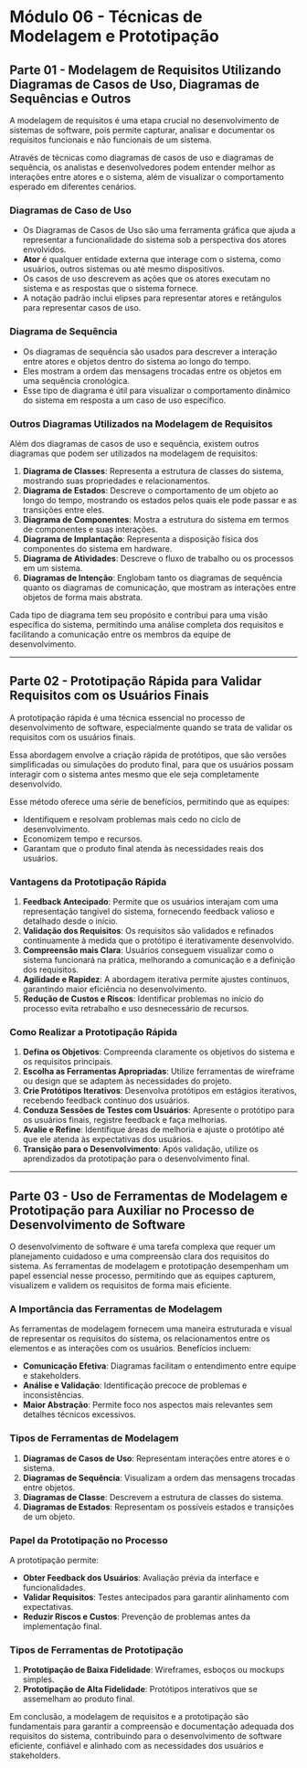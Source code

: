 # Módulo 06 - Técnicas de Modelagem e Prototipação

## Parte 01 - Modelagem de Requisitos Utilizando Diagramas de Casos de Uso, Diagramas de Sequências e Outros

A modelagem de requisitos é uma etapa crucial no desenvolvimento de sistemas de software, pois permite capturar, analisar e documentar os requisitos funcionais e não funcionais de um sistema.

Através de técnicas como diagramas de casos de uso e diagramas de sequência, os analistas e desenvolvedores podem entender melhor as interações entre atores e o sistema, além de visualizar o comportamento esperado em diferentes cenários.

### Diagramas de Caso de Uso
- Os Diagramas de Casos de Uso são uma ferramenta gráfica que ajuda a representar a funcionalidade do sistema sob a perspectiva dos atores envolvidos.
- **Ator** é qualquer entidade externa que interage com o sistema, como usuários, outros sistemas ou até mesmo dispositivos.
- Os casos de uso descrevem as ações que os atores executam no sistema e as respostas que o sistema fornece.
- A notação padrão inclui elipses para representar atores e retângulos para representar casos de uso.

### Diagrama de Sequência
- Os diagramas de sequência são usados para descrever a interação entre atores e objetos dentro do sistema ao longo do tempo.
- Eles mostram a ordem das mensagens trocadas entre os objetos em uma sequência cronológica.
- Esse tipo de diagrama é útil para visualizar o comportamento dinâmico do sistema em resposta a um caso de uso específico.

### Outros Diagramas Utilizados na Modelagem de Requisitos
Além dos diagramas de casos de uso e sequência, existem outros diagramas que podem ser utilizados na modelagem de requisitos:
1. **Diagrama de Classes**: Representa a estrutura de classes do sistema, mostrando suas propriedades e relacionamentos.
2. **Diagrama de Estados**: Descreve o comportamento de um objeto ao longo do tempo, mostrando os estados pelos quais ele pode passar e as transições entre eles.
3. **Diagrama de Componentes**: Mostra a estrutura do sistema em termos de componentes e suas interações.
4. **Diagrama de Implantação**: Representa a disposição física dos componentes do sistema em hardware.
5. **Diagrama de Atividades**: Descreve o fluxo de trabalho ou os processos em um sistema.
6. **Diagramas de Intenção**: Englobam tanto os diagramas de sequência quanto os diagramas de comunicação, que mostram as interações entre objetos de forma mais abstrata.

Cada tipo de diagrama tem seu propósito e contribui para uma visão específica do sistema, permitindo uma análise completa dos requisitos e facilitando a comunicação entre os membros da equipe de desenvolvimento.

---

## Parte 02 - Prototipação Rápida para Validar Requisitos com os Usuários Finais

A prototipação rápida é uma técnica essencial no processo de desenvolvimento de software, especialmente quando se trata de validar os requisitos com os usuários finais.

Essa abordagem envolve a criação rápida de protótipos, que são versões simplificadas ou simulações do produto final, para que os usuários possam interagir com o sistema antes mesmo que ele seja completamente desenvolvido.

Esse método oferece uma série de benefícios, permitindo que as equipes:
- Identifiquem e resolvam problemas mais cedo no ciclo de desenvolvimento.
- Economizem tempo e recursos.
- Garantam que o produto final atenda às necessidades reais dos usuários.

### Vantagens da Prototipação Rápida
1. **Feedback Antecipado**: Permite que os usuários interajam com uma representação tangível do sistema, fornecendo feedback valioso e detalhado desde o início.
2. **Validação dos Requisitos**: Os requisitos são validados e refinados continuamente à medida que o protótipo é iterativamente desenvolvido.
3. **Compreensão mais Clara**: Usuários conseguem visualizar como o sistema funcionará na prática, melhorando a comunicação e a definição dos requisitos.
4. **Agilidade e Rapidez**: A abordagem iterativa permite ajustes contínuos, garantindo maior eficiência no desenvolvimento.
5. **Redução de Custos e Riscos**: Identificar problemas no início do processo evita retrabalho e uso desnecessário de recursos.

### Como Realizar a Prototipação Rápida
1. **Defina os Objetivos**: Compreenda claramente os objetivos do sistema e os requisitos principais.
2. **Escolha as Ferramentas Apropriadas**: Utilize ferramentas de wireframe ou design que se adaptem às necessidades do projeto.
3. **Crie Protótipos Iterativos**: Desenvolva protótipos em estágios iterativos, recebendo feedback contínuo dos usuários.
4. **Conduza Sessões de Testes com Usuários**: Apresente o protótipo para os usuários finais, registre feedback e faça melhorias.
5. **Avalie e Refine**: Identifique áreas de melhoria e ajuste o protótipo até que ele atenda às expectativas dos usuários.
6. **Transição para o Desenvolvimento**: Após validação, utilize os aprendizados da prototipação para o desenvolvimento final.

---

## Parte 03 - Uso de Ferramentas de Modelagem e Prototipação para Auxiliar no Processo de Desenvolvimento de Software

O desenvolvimento de software é uma tarefa complexa que requer um planejamento cuidadoso e uma compreensão clara dos requisitos do sistema. As ferramentas de modelagem e prototipação desempenham um papel essencial nesse processo, permitindo que as equipes capturem, visualizem e validem os requisitos de forma mais eficiente.

### A Importância das Ferramentas de Modelagem
As ferramentas de modelagem fornecem uma maneira estruturada e visual de representar os requisitos do sistema, os relacionamentos entre os elementos e as interações com os usuários. Benefícios incluem:
- **Comunicação Efetiva**: Diagramas facilitam o entendimento entre equipe e stakeholders.
- **Análise e Validação**: Identificação precoce de problemas e inconsistências.
- **Maior Abstração**: Permite foco nos aspectos mais relevantes sem detalhes técnicos excessivos.

### Tipos de Ferramentas de Modelagem
1. **Diagramas de Casos de Uso**: Representam interações entre atores e o sistema.
2. **Diagramas de Sequência**: Visualizam a ordem das mensagens trocadas entre objetos.
3. **Diagramas de Classe**: Descrevem a estrutura de classes do sistema.
4. **Diagramas de Estados**: Representam os possíveis estados e transições de um objeto.

### Papel da Prototipação no Processo
A prototipação permite:
- **Obter Feedback dos Usuários**: Avaliação prévia da interface e funcionalidades.
- **Validar Requisitos**: Testes antecipados para garantir alinhamento com expectativas.
- **Reduzir Riscos e Custos**: Prevenção de problemas antes da implementação final.

### Tipos de Ferramentas de Prototipação
1. **Prototipação de Baixa Fidelidade**: Wireframes, esboços ou mockups simples.
2. **Prototipação de Alta Fidelidade**: Protótipos interativos que se assemelham ao produto final.

Em conclusão, a modelagem de requisitos e a prototipação são fundamentais para garantir a compreensão e documentação adequada dos requisitos do sistema, contribuindo para o desenvolvimento de software eficiente, confiável e alinhado com as necessidades dos usuários e stakeholders.